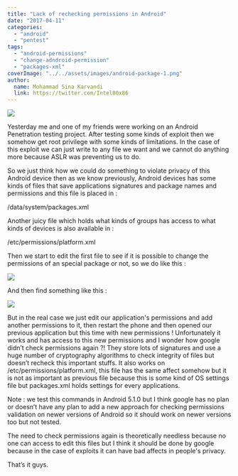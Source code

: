 ```yaml
---
title: "Lack of rechecking permissions in Android"
date: "2017-04-11"
categories: 
  - "android"
  - "pentest"
tags: 
  - "android-permissions"
  - "change-adndroid-permission"
  - "packages-xml"
coverImage: "../../assets/images/android-package-1.png"
author:
  name: Mohammad Sina Karvandi
  link: https://twitter.com/Intel80x86
---
```


![](../../assets/images/android-package-1.png)

Yesterday me and one of my friends were working on an Android Penetration testing project. After testing some kinds of exploit then we somehow get root privilege with some kinds of limitations. In the case of this exploit we can just write to any file we want and we cannot do anything more because ASLR was preventing us to do.

So we just think how we could do something to violate privacy of this Android device then as we know previously, Android devices has some kinds of files that save applications signatures and package names and permissions and this file is placed in :

/data/system/packages.xml

Another juicy file which holds what kinds of groups has access to what kinds of devices is also available in :

/etc/permissions/platform.xml

Then we start to edit the first file to see if it is possible to change the permissions of an special package or not, so we do like this :

![](../../assets/images/android-package-1.png)

And then find something like this :

![](../../assets/images/android-package-2.png)

But in the real case we just edit our application's permissions and add another permissions to it, then restart the phone and then opened our previous application but this time with new permissions ! Unfortunately it works and has access to this new permissions and I wonder how google didn’t check permissions again ?! They store lots of signatures and use a huge number of cryptography algorithms to check integrity of files but doesn’t recheck this important stuffs. It also works on /etc/permissions/platform.xml, this file has the same affect somehow but it is not as important as previous file because this is some kind of OS settings file but packages.xml holds settings for every applications.

Note : we test this commands in Android 5.1.0 but I think google has no plan or doesn’t have any plan to add a new approach for checking permissions validation on newer versions of Android so it should work on newer versions too but not tested.

The need to check permissions again is theoretically needless because no one can access to edit this files but I think it should be done by google because in the case of exploits it can have bad affects in people's privacy.

That’s it guys.
